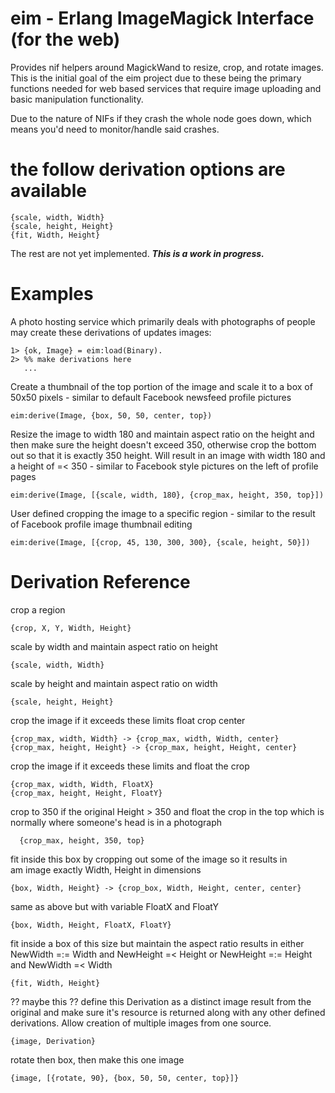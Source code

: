 # eim - Erlang ImageMagick Interface (for the web) #
Provides nif helpers around MagickWand to resize, crop, and rotate images. 
This is the initial goal of the eim project due to these being the primary 
functions needed for web based services that require image uploading and 
basic manipulation functionality.

Due to the nature of NIFs if they crash the whole node goes down, which 
means you'd need to monitor/handle said crashes.

# the follow derivation options are available #

    {scale, width, Width}
    {scale, height, Height}
    {fit, Width, Height}
    
The rest are not yet implemented. ***This is a work in progress.***

# Examples #
A photo hosting service which primarily deals with photographs of people 
may create these derivations of updates images:

    1> {ok, Image} = eim:load(Binary).
    2> %% make derivations here
       ...
  
Create a thumbnail of the top portion of the image and scale it to a 
box of 50x50 pixels - similar to default Facebook newsfeed profile 
pictures

    eim:derive(Image, {box, 50, 50, center, top})
    
Resize the image to width 180 and maintain aspect ratio on the height 
and then make sure the height doesn't exceed 350, otherwise crop the 
bottom out so that it is exactly 350 height. Will result in an image 
with width 180 and a height of =< 350 - similar to Facebook style 
pictures on the left of profile pages

    eim:derive(Image, [{scale, width, 180}, {crop_max, height, 350, top}])
   
User defined cropping the image to a specific region - similar to 
the result of Facebook profile image thumbnail editing

    eim:derive(Image, [{crop, 45, 130, 300, 300}, {scale, height, 50}])

# Derivation Reference #
crop a region

    {crop, X, Y, Width, Height}
    
scale by width and maintain aspect ratio on height

    {scale, width, Width}

scale by height and maintain aspect ratio on width

    {scale, height, Height}
    
crop the image if it exceeds these limits float crop center

    {crop_max, width, Width} -> {crop_max, width, Width, center}
    {crop_max, height, Height} -> {crop_max, height, Height, center}

crop the image if it exceeds these limits and float the crop

    {crop_max, width, Width, FloatX}
    {crop_max, height, Height, FloatY}

crop to 350 if the original Height > 350 and float the crop in the top
which is normally where someone's head is in a photograph

      {crop_max, height, 350, top}
    
fit inside this box by cropping out some of the image so it results in  
am image exactly Width, Height in dimensions

    {box, Width, Height} -> {crop_box, Width, Height, center, center}

same as above but with variable FloatX and FloatY

    {box, Width, Height, FloatX, FloatY}
    
fit inside a box of this size but maintain the aspect ratio
results in either
     NewWidth =:= Width and NewHeight =< Height
  or NewHeight =:= Height and NewWidth =< Width

    {fit, Width, Height}
    
?? maybe this ??
define this Derivation as a distinct image result from the original
and make sure it's resource is returned along with any other defined 
derivations. Allow creation of multiple images from one source.

    {image, Derivation}

rotate then box, then make this one image

    {image, [{rotate, 90}, {box, 50, 50, center, top}]}




